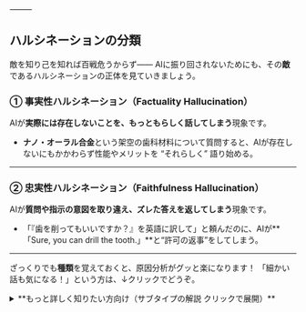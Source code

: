 
⸻
## ハルシネーションの分類
敵を知り己を知れば百戦危うからず――
AIに振り回されないためにも、その**敵**であるハルシネーションの正体を見ていきましょう。

### ① 事実性ハルシネーション（Factuality Hallucination）
AIが**実際には存在しないことを、もっともらしく話してしまう**現象です。

- **ナノ・オーラル合金**という架空の歯科材料について質問すると、AIが存在しないにもかかわらず性能やメリットを “それらしく” 語り始める。

---

### ② 忠実性ハルシネーション（Faithfulness Hallucination）
AIが**質問や指示の意図を取り違え、ズレた答えを返してしまう**現象です。

- 「『歯を削ってもいいですか？』を英語に訳して」と頼んだのに、AIが**「Sure, you can drill the tooth.」**と“許可の返事”をしてしまう。

---

ざっくりでも**種類**を覚えておくと、原因分析がグッと楽になります！
「細かい話も気になる！」という方は、↓クリックでどうぞ。

<details>
<summary>**もっと詳しく知りたい方向け（サブタイプの解説 クリックで展開）**</summary>


[A Survey on Hallucination in Large Language Models:Principles, Taxonomy, Challenges, and Open Questions](https://arxiv.org/abs/2311.05232)より  
**事実性ハルシネーション（Factuality Hallucination）**
> **LLM が “現実世界の事実” と食い違う** 場合に発生  


| サブタイプ                            | 例の対話                                                                                                                                                                                                                                | 解説                                                                                                                                           |
| ------------------------------------- | --------------------------------------------------------------------------------------------------------------------------------------------------------------------------------------------------------------------------------------- | ---------------------------------------------------------------------------------------------------------------------------------------------- |
| **Contradiction**<br>(事実の取り違え) | **指示:** トーマス・エジソンの科学技術への主な貢献は何ですか？<br>**回答:** トーマス・エジソンは実用的な最初の電話を開発し、電球を発明しました。                                                                                        | 回答は事実と異なります。実際には、エジソンは既存の設計を改良して電球を実用化しただけで、電話を発明したのはアレクサンダー・グラハム・ベルです。 |
| **Fabrication**<br>(事実の捏造)       | **指示:** エッフェル塔建設が環境に与えた大きな影響は何ですか？<br>**回答:** 1889 年のエッフェル塔建設によって、地域生態系で重要だった「パリジャンタイガー」が絶滅しました。また、これが世界的なグリーン建築運動のきっかけとなりました。 | 回答は誤りです。そもそも「パリジャンタイガー」という種は存在せず、グリーン建築運動の起源をエッフェル塔建設に求めるのは誇張です。               |

---

**忠実性ハルシネーション（Faithfulness Hallucination）**
> **ユーザ指示・入力コンテキスト・自己推論との整合性が崩れる** ケース  

| サブタイプ                                  | 例の対話                                                                                                                                                                                                                      | 解説                                                                                                              |
| ------------------------------------------- | ----------------------------------------------------------------------------------------------------------------------------------------------------------------------------------------------------------------------------- | ----------------------------------------------------------------------------------------------------------------- |
| **Instruction Inconsistency**<br>(指示逸脱) | **指示:** “What is the capital of France?” をスペイン語に翻訳してください。<br>**回答:** The capital of France is Paris.                                                                                                      | ユーザーは翻訳を求めたのに、LLM は質問に答えてしまい翻訳していません。                                            |
| **Context Inconsistency**<br>(文脈不一致)   | **取得した文脈:** ナイル川は北東アフリカを北に流れる主要な川で…その源は中央アフリカの Great Lakes 地域…<br>**指示:** 上の文書を要約してください。<br>**回答:** ナイル川は中央アフリカの山脈を水源とし、地中海へ流れ込みます。 | 要約の中で、出典では Great Lakes 地域を水源としているナイル川を「中央アフリカの山脈起源」と誤って説明しています。 |
| **Logical Inconsistency**<br>(推論矛盾)     | **指示:** 方程式 2x + 3 = 11 をステップごとに解いてください。<br>**回答:** ステップ1: 両辺から 3 を引いて 2x = 8。ステップ2: 両辺を 2 で割って x = 3。したがって x = 3。                                                      | ステップ1 までは正しいのに、8 ÷ 2 は 4 なのに x = 3 としており、途中の推論と結論が矛盾しています。                |
|                                             |

</details>        
